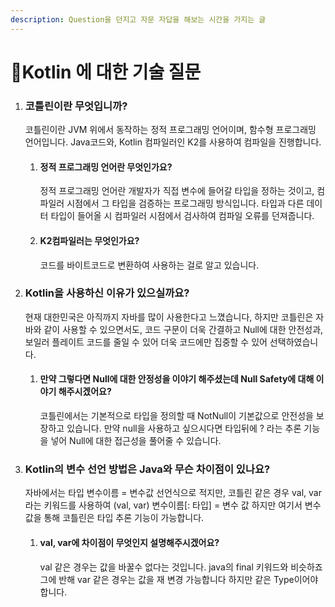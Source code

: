 ```yaml
---
description: Question을 던지고 자문 자답을 해보는 시간을 가지는 글
---
```


# Kotlin 에 대한 기술 질문

1.  ### 코틀린이란 무엇입니까?

    코틀린이란 JVM 위에서 동작하는 정적 프로그래밍 언어이며, 함수형 프로그래밍 언어입니다. Java코드와, Kotlin 컴파일러인 K2를 사용하여 컴파일을 진행합니다.

    1.  #### 정적 프로그래밍 언어란 무엇인가요?

        정적 프로그래밍 언어란 개발자가 직접 변수에 들어갈 타입을 정하는 것이고, 컴파일러 시점에서 그 타입을 검증하는 프로그래밍 방식입니다. 타입과 다른 데이터 타입이 들어올 시 컴파일러 시점에서 검사하여 컴파일 오류를 던져줍니다.
    2.  #### K2컴파일러는 무엇인가요?

        코드를 바이트코드로 변환하여 사용하는 걸로 알고 있습니다.
2.  ### Kotlin을 사용하신 이유가 있으실까요?

    현재 대한민국은 아직까지 자바를 많이 사용한다고 느꼈습니다, 하지만 코틀린은 자바와 같이 사용할 수 있으면서도, 코드 구문이 더욱 간결하고 Null에 대한 안전성과, 보일러 플레이트 코드를 줄일 수 있어 더욱 코드에만 집중할 수 있어 선택하였습니다.

    1.  #### 만약 그렇다면 Null에 대한 안정성을 이야기 해주셨는데 Null Safety에 대해 이야기 해주시겠어요?

        코틀린에서는 기본적으로 타입을 정의할 때 NotNull이 기본값으로 안전성을 보장하고 있습니다. 만약 null을 사용하고 싶으시다면 타입뒤에 ? 라는 추론 기능을 넣어 Null에 대한 접근성을 풀어줄 수 있습니다.
3.  ### Kotlin의 변수 선언 방법은 Java와 무슨 차이점이 있나요?

    자바에서는 타입 변수이름 = 변수값 선언식으로 적지만, 코틀린 같은 경우 val, var 라는 키워드를 사용하여 (val, var) 변수이름\[: 타입] = 변수 값 하지만 여기서 변수 값을 통해 코틀린은 타입 추론 기능이 가능합니다.

    1.  #### val, var에 차이점이 무엇인지 설명해주시겠어요?

        val 같은 경우는 값을 바꿀수 없다는 것입니다. java의 final 키워드와 비슷하죠 그에 반해 var 같은 경우는 값을 재 변경 가능합니다 하지만 같은 Type이어야 합니다.
